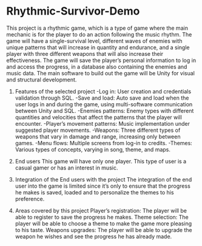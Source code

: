 # Rhythmic-Survivor-Demo

This project is a rhythmic game, which is a type of game where the main mechanic is for the player to do an action following the music rhythm. The game will have a single-survival level, different waves of enemies with unique patterns that will increase in quantity and endurance, and a single player with three different weapons that will also increase their effectiveness. The game will save the player’s personal information to log in and access the progress, in a database also containing the enemies and music data. The main software to build out the game will be Unity for visual and structural development.
 
1. Features of the selected project
-Log in: User creation and credentials validation through SQL. 
-Save and load: Auto save and load when the user logs in and during the game, using multi-software communication between Unity and SQL. 
-Enemies patterns: Enemy types with different quantities and velocities that affect the patterns that the player will encounter. 
-Player’s movement patterns: Music implementation under suggested player movements. 
-Weapons: Three different types of weapons that vary in damage and range, increasing only between games. 
-Menu flows: Multiple screens from log-in to credits. 
-Themes: Various types of concepts, varying in song, theme, and maps.
 
2. End users
This game will have only one player. This type of user is a casual gamer or has an interest in music.

3. Integration of the End users with the project
The integration of the end user into the game is limited since it’s only to ensure that the progress he makes is saved, loaded and to personalize the themes to his preference. 

4. Areas covered by this project
Player’s registration: The player will be able to register to save the progress he makes. 
Theme selection: The player will be able to choose a theme to make the game more pleasing to his taste. 
Weapons upgrades: The player will be able to upgrade the weapon he wishes and see the progress he has already made. 
